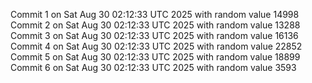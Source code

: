 Commit 1 on Sat Aug 30 02:12:33 UTC 2025 with random value 14998
Commit 2 on Sat Aug 30 02:12:33 UTC 2025 with random value 13288
Commit 3 on Sat Aug 30 02:12:33 UTC 2025 with random value 16136
Commit 4 on Sat Aug 30 02:12:33 UTC 2025 with random value 22852
Commit 5 on Sat Aug 30 02:12:33 UTC 2025 with random value 18899
Commit 6 on Sat Aug 30 02:12:33 UTC 2025 with random value 3593
